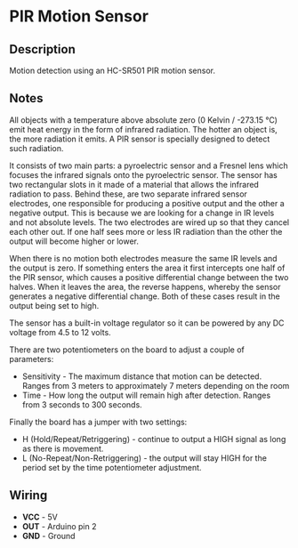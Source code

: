 # PIR Motion Sensor

## Description

Motion detection using an HC-SR501 PIR motion sensor.

## Notes

All objects with a temperature above absolute zero (0 Kelvin / -273.15 °C) emit heat energy in the form of infrared radiation. The hotter an object is, the more radiation it emits. A PIR sensor is specially designed to detect such radiation. 

It consists of two main parts: a pyroelectric sensor and a Fresnel lens which focuses the infrared signals onto the pyroelectric sensor. The sensor has two rectangular slots in it made of a material that allows the infrared radiation to pass. Behind these, are two separate infrared sensor electrodes, one responsible for producing a positive output and the other a negative output. This is because we are looking for a change in IR levels and not absolute levels. The two electrodes are wired up so that they cancel each other out. If one half sees more or less IR radiation than the other  the output will become higher or lower.

When there is no motion both electrodes measure the same IR levels and the output is zero. If something enters the area it first intercepts one half of the PIR sensor, which causes a positive differential change between the two halves. When it leaves the area, the reverse happens, whereby the sensor generates a negative differential change. Both of these cases result in the output being set to high.

The sensor has a built-in voltage regulator so it can be powered by any DC voltage from 4.5 to 12 volts.

There are two potentiometers on the board to adjust a couple of parameters:
- Sensitivity - The maximum distance that motion can be detected. Ranges from 3 meters to approximately 7 meters depending on the room
- Time - How long the output will remain high after detection. Ranges from 3 seconds to 300 seconds.

Finally the board has a jumper with two settings:
- H (Hold/Repeat/Retriggering) - continue to output a HIGH signal as long as there is movement.
- L (No-Repeat/Non-Retriggering) - the output will stay HIGH for the period set by the time potentiometer adjustment.

## Wiring

- **VCC** - 5V
- **OUT** - Arduino pin 2
- **GND** - Ground
